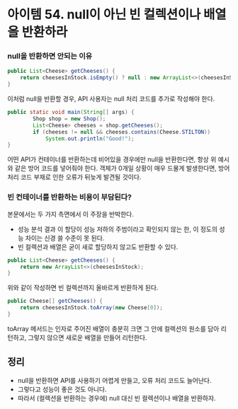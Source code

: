 # 아이템 54. null이 아닌 빈 컬렉션이나 배열을 반환하라

### null을 반환하면 안되는 이유
~~~Java
public List<Cheese> getCheeses() {
    return cheesesInStock.isEmpty() ? null : new ArrayList<>(cheesesInStock);
}
~~~
이처럼 null을 반환할 경우, API 사용자는 null 처리 코드를 추가로 작성해야 한다.
~~~Java
public static void main(String[] args) {
        Shop shop = new Shop();
        List<Cheese> cheeses = shop.getCheeses();
        if (cheeses != null && cheeses.contains(Cheese.STILTON))
            System.out.println("Good!");
}
~~~
어떤 API가 컨테이너를 반환하는데 비어있을 경우에만 null을 반환한다면, 항상 위 예시와 같은 방어 코드를 넣어줘야 한다.
객체가 0개일 상황이 매우 드물게 발생한다면, 방어 처리 코드 부재로 인한 오류가 뒤늦게 발견될 것이다.

### 빈 컨테이너를 반환하는 비용이 부담된다?
본문에서는 두 가지 측면에서 이 주장을 반박한다.
- 성능 분석 결과 이 할당이 성능 저하의 주범이라고 확인되지 않는 한, 이 정도의 성능 차이는 신경 쓸 수준이 못 된다.
- 빈 컬렉션과 배열은 굳이 새로 할당하지 않고도 반환할 수 있다.
~~~Java
public List<Cheese> getCheeses() {
    return new ArrayList<>(cheesesInStock);
}
~~~
위와 같이 작성하면 빈 컬렉션까지 올바르게 반환하게 된다.
~~~Java
public Cheese[] getCheeses() {
    return cheesesInStock.toArray(new Cheese[0]);
}
~~~
toArray 메서드는 인자로 주어진 배열이 충분히 크면 그 안에 컬렉션의 원소를 담아 리턴하고, 그렇지 않으면 새로운 배열을 만들어 리턴한다.
## 정리
- null을 반환하면 API를 사용하기 어렵게 만들고, 오류 처리 코드도 늘어난다.
- 그렇다고 성능이 좋은 것도 아니다.
- 따라서 (컬렉션을 반환하는 경우에) null 대신 빈 컬렉션이나 배열을 반환하자.